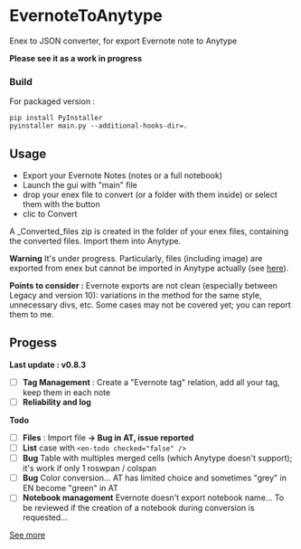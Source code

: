 # EvernoteToAnytype
Enex to JSON converter, for export Evernote note to Anytype

**Please see it as a work in progress**


### Build
For packaged version :
```
pip install PyInstaller 
pyinstaller main.py --additional-hooks-dir=.
```


## Usage
- Export your Evernote Notes (notes or a full notebook)
- Launch the gui with "main" file
- drop your enex file to convert (or a folder with them inside) or select them with the button
- clic to Convert

A _Converted_files zip  is created in the folder of your enex files, containing the converted files. Import them into Anytype.

**Warning**
It's under progress. 
Particularly, files (including image) are exported from enex but cannot be imported in Anytype actually (see [here](https://github.com/anyproto/anytype-heart/issues/456)).


**Points to consider :**
Evernote exports are not clean (especially between Legacy and version 10): variations in the method for the same style, unnecessary divs, etc.
Some cases may not be covered yet; you can report them to me.



## Progess
**Last update : v0.8.3** 
- [ ] **Tag Management** : Create a "Evernote tag" relation, add all your tag, keep them in each note
- [ ] **Reliability and log** 

**Todo**
- [ ] **Files** : Import file **-> Bug in AT, issue reported**
- [ ] **List** case with `<en-todo checked="false" />`
- [ ] **Bug** Table with multiples merged cells (which Anytype doesn't support); it's work if only 1 roswpan / colspan
- [ ] **Bug** Color conversion... AT has limited choice and sometimes "grey" in EN become "green" in AT
- [ ] **Notebook management** Evernote doesn't export notebook name... To be reviewed if the creation of a notebook during conversion is requested...

[See more](./docs/history.md)


